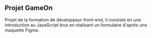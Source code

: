 ## Projet GameOn

Projet de la formation de développeur front-end, il consiste en une introduction au JavaScript brut en réalisant un formulaire d'après une maquette Figma.
